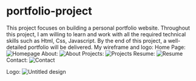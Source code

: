 # portfolio-project
This project focuses on building a personal portfolio website. Throughout this project, I am willing to learn and work with all the required technical skills such as Html, Css, Javascript. By the end of this project, a well-detailed portfolio will be delivered. 
My wireframe and logo:
Home Page: ![Homepage](https://github.com/user-attachments/assets/a7eebb11-6233-49c6-a07e-b20d7e47d930)
About: ![About](https://github.com/user-attachments/assets/6970be50-6ef4-4c8d-937b-4597b548f811)
Projects: ![Projects](https://github.com/user-attachments/assets/7a531680-cd22-4d2a-b465-12c0ef92a490)
Resume: ![Resume](https://github.com/user-attachments/assets/2759c29c-df93-42b5-b648-57cb6112277c)
Contact: ![Contact](https://github.com/user-attachments/assets/e981ca50-82b8-4265-9b1e-59b4e11c17a9)

Logo: ![Untitled design](https://github.com/user-attachments/assets/c18fa60f-2564-41db-9903-d8cfeb286e63)

